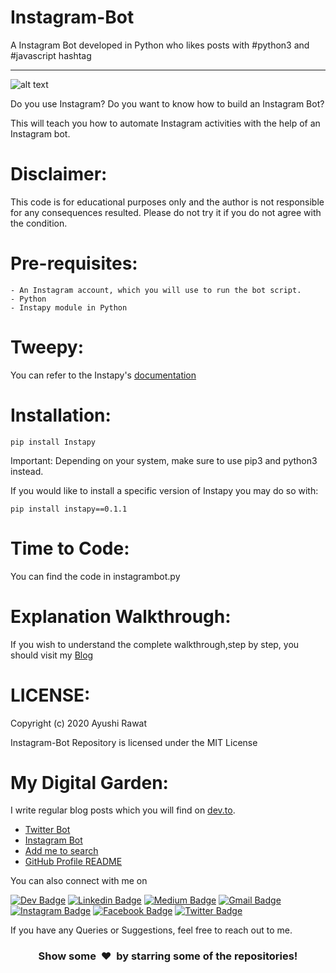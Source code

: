 # Instagram-Bot
A Instagram Bot developed in Python who likes posts with #python3 and #javascript hashtag

---

![alt text](https://github.com/ayushi7rawat/Instagram-Bot/blob/master/Cover.jpg)

Do you use Instagram?
Do you want to know how to build an Instagram Bot?

This will teach you how to automate Instagram activities with the help of an Instagram bot.

Disclaimer:
==========================
This code is for educational purposes only and the author is not responsible for any consequences resulted. Please do not try it if you do not agree with the condition.

Pre-requisites:
==========================
```
- An Instagram account, which you will use to run the bot script.
- Python
- Instapy module in Python
```

Tweepy:
==========================

You can refer to the Instapy's [documentation](https://github.com/timgrossmann/InstaPy/blob/master/DOCUMENTATION.md)


Installation:
==========================
```
pip install Instapy
```
Important: Depending on your system, make sure to use pip3 and python3 instead.

If you would like to install a specific version of Instapy you may do so with:
```
pip install instapy==0.1.1
```

Time to Code:
==========================
You can find the code in instagrambot.py

Explanation Walkthrough:
==========================
If you wish to understand the complete walkthrough,step by step, you should visit my [Blog](https://dev.to/ayushi7rawat/how-to-make-an-instagram-bot-with-python-1ggb)

LICENSE:
==========================
Copyright (c) 2020 Ayushi Rawat

Instagram-Bot Repository is licensed under the MIT License

My Digital Garden:
==========================
I write regular blog posts which you will find on [dev.to](https://dev.to/ayushi7rawat).
- [Twitter Bot](https://dev.to/ayushi_rawat_/how-to-make-a-twitter-bot-with-python-3jg9)
- [Instagram Bot](https://dev.to/ayushi_rawat_/how-to-make-an-instagram-bot-with-python-1ggb)
- [Add me to search](https://dev.to/ayushi_rawat_/add-me-to-search-in-3-simple-steps-27jg)
- [GitHub Profile README](https://dev.to/ayushi_rawat_/create-a-github-profile-readme-in-3-simple-steps-3ofj)

 
 You can also connect with me on 
 
 [![Dev Badge](https://img.shields.io/badge/-DEV.to-47CCCC?style=flat&logo=Google-Chrome&logoColor=white&link=https://dev.to/ayushi7rawat)](https://dev.to/ayushi7rawat) 
   [![Linkedin Badge](https://img.shields.io/badge/-Linkedin-blue?style=flat-square&logo=Linkedin&logoColor=white&link=https://www.linkedin.com/in/ayushi7rawat/)](https://www.linkedin.com/in/ayushi7rawat/) 
   [![Medium Badge](https://img.shields.io/badge/-Medium-000000?style=flat&labelColor=000000&logo=Medium&link=https://medium.com/@ayushi7rawat)](https://medium.com/@ayushi7rawat) 
   [![Gmail Badge](https://img.shields.io/badge/-Gmail-c14438?style=flat-square&logo=Gmail&logoColor=white&link=mailto:ayushi7rawat@gmail.com)](mailto:ayushi7rawat@gmail.com)
   [![Instagram Badge](https://img.shields.io/badge/-Instagram-purple?style=flat&logo=instagram&logoColor=white&link=https://instagram.com/ayushi7rawat/)](https://instagram.com/ayushi7rawat) 
   [![Facebook Badge](https://img.shields.io/badge/-Facebook-036be4?style=flat-square&logo=Facebook&logoColor=white&link=https://www.facebook.com/profile.php?id=100008625401332)](https://www.facebook.com/people/Ayushi-Rawat/100008625401332)
  [![Twitter Badge](https://img.shields.io/badge/-Twitter-1ca0f1?style=flat-square&labelColor=1ca0f1&logo=twitter&logoColor=white&link=https://twitter.com/ayushi_rawat)](https://twitter.com/ayushi_rawat_)  
  
If you have any Queries or Suggestions, feel free to reach out to me.

<h3 align="center">Show some &nbsp;❤️&nbsp; by starring some of the repositories!</h3>